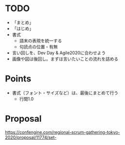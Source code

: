 
# TODO
- 「まとめ」
- 「はじめ」
- 書式
    - 語末の表現を統一する
    - 句読点の位置・有無
- 言い回しを、Dev Day & Agile2020に合わせよう
- 画像や図は後回し。まずは言いたいことの流れを詰める


# Points
- 書式（フォント・サイズなど）は、最後にまとめて行う
    - 行間1.0


# Proposal
https://confengine.com/regional-scrum-gathering-tokyo-2020/proposal/11774/set-
